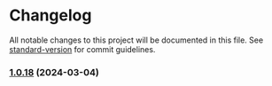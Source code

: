 # Changelog

All notable changes to this project will be documented in this file. See [standard-version](https://github.com/conventional-changelog/standard-version) for commit guidelines.

### [1.0.18](https://github.com/like0413/electron-vite-vue/compare/v1.0.17...v1.0.18) (2024-03-04)
